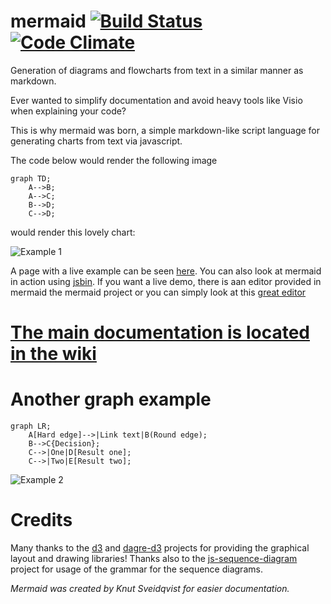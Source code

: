 mermaid [![Build Status](https://travis-ci.org/knsv/mermaid.svg?branch=master)](https://travis-ci.org/knsv/mermaid) [![Code Climate](https://codeclimate.com/github/knsv/mermaid/badges/gpa.svg)](https://codeclimate.com/github/knsv/mermaid)
=======

Generation of diagrams and flowcharts from text in a similar manner as markdown.

Ever wanted to simplify documentation and avoid heavy tools like Visio when explaining your code?

This is why mermaid was born, a simple markdown-like script language for generating charts from text via javascript.

The code below would render the following image

```
graph TD;
    A-->B;
    A-->C;
    B-->D;
    C-->D;
```

would render this lovely chart:

![Example 1](http://www.sveido.com/mermaid/img/ex1.png)

A page with a live example can be seen [here](http://www.sveido.com/mermaid/demo/html/web.html). You can also look at mermaid in action using [jsbin](http://jsbin.com/faxunexeku/1/edit?html,output). If you want a live demo, there is aan editor provided in mermaid the mermaid project or you can simply look at this [great editor](http://danielmschmidt.github.io/mermaid-demo/)


# [The main documentation is located in the wiki](https://github.com/knsv/mermaid/wiki)



# Another graph example

```
graph LR;
    A[Hard edge]-->|Link text|B(Round edge);
    B-->C{Decision};
    C-->|One|D[Result one];
    C-->|Two|E[Result two];
```

![Example 2](http://www.sveido.com/mermaid/img/ex2.png)



# Credits
Many thanks to the [d3](http://d3js.org/) and [dagre-d3](https://github.com/cpettitt/dagre-d3) projects for providing the graphical layout and drawing libraries! Thanks also to the [js-sequence-diagram](http://bramp.github.io/js-sequence-diagrams) project for usage of the grammar for the sequence diagrams.

*Mermaid was created by Knut Sveidqvist for easier documentation.*
